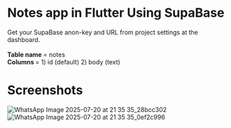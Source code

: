 # Notes app in Flutter Using SupaBase

Get your SupaBase anon-key and URL from project settings at the dashboard. 
<br><br>
<b>Table name </b> = notes
<br>
<b> Columns </b> = 1) id (default) 2) body (text)

# Screenshots

![WhatsApp Image 2025-07-20 at 21 35 35_28bcc302](https://github.com/user-attachments/assets/5f1817a6-6458-448d-9efb-90eeaae74ea9)
<br>
![WhatsApp Image 2025-07-20 at 21 35 35_0ef2c996](https://github.com/user-attachments/assets/2cfa2ff3-9e61-4469-87d6-e6e7cdd2215f)

